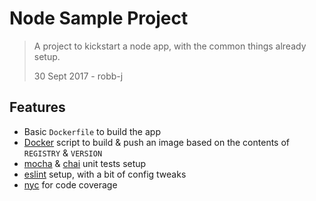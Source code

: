 # Node Sample Project
> A project to kickstart a node app, with the common things already setup.  
>
> 30 Sept 2017 - robb-j

## Features
- Basic `Dockerfile` to build the app
- [Docker](https://www.docker.com/what-docker) script to build & push an image based on the contents of `REGISTRY` & `VERSION`
- [mocha](https://www.npmjs.com/package/mocha) & [chai](https://www.npmjs.com/package/chai) unit tests setup
- [eslint](https://eslint.org/) setup, with a bit of config tweaks
- [nyc](https://www.npmjs.com/package/nyc) for code coverage
